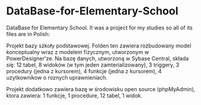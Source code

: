 # DataBase-for-Elementary-School
DataBase for Elementary School. It was a project for my studies so all of its files are in Polish:

Projekt bazy szkoły podstawowej.
Folden ten zawiera rozbudowany model konceptualny wraz z modelem fizycznym, utworzonym w PowerDesigner'ze.
Na bazę danych, utworzoną w Sybase Central, składa się:
12 tabel,
8 widoków (w tym jeden zamterializowany),
3 triggery,
3 procedury (jedna z kursorem),
4 funkcje (jedna z kursorem),
4 uzytkownikow o roznych uprawnieniach.

Projekt dodatkowo zawiera bazę w środowisku open source (phpMyAdmin), ktora zawiera:
1 funkcje,
1 procedure,
12 tabel,
1 widok.
